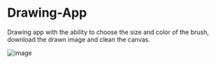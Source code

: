 # Drawing-App

Drawing app with the ability to choose the size and color of the brush, download the drawn image and clean the canvas.

![image](https://user-images.githubusercontent.com/63055096/133909058-32af3bbf-cd52-4922-94cc-2e4da8662ee7.png)
